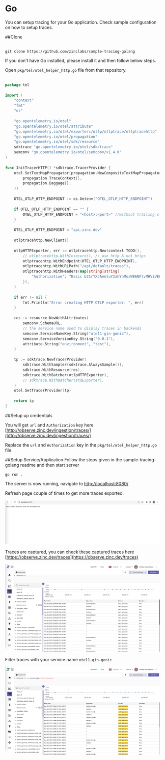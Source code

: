 # Go

You can setup tracing for your Go application. Check sample configuration on how to setup traces.

##Clone 

```

git clone https://github.com/zinclabs/sample-tracing-golang

```

If you don't have Go installed, please install it and then follow below steps.

Open `pkg/tel/otel_helper_http.go` file from that repository.
```go linenums="1" hl_lines="29 38 36"

package tel

import (
	"context"
	"fmt"
	"os"

	"go.opentelemetry.io/otel"
	"go.opentelemetry.io/otel/attribute"
	"go.opentelemetry.io/otel/exporters/otlp/otlptrace/otlptracehttp"
	"go.opentelemetry.io/otel/propagation"
	"go.opentelemetry.io/otel/sdk/resource"
	sdktrace "go.opentelemetry.io/otel/sdk/trace"
	semconv "go.opentelemetry.io/otel/semconv/v1.4.0"
)

func InitTracerHTTP() *sdktrace.TracerProvider {
	otel.SetTextMapPropagator(propagation.NewCompositeTextMapPropagator(
		propagation.TraceContext{},
		propagation.Baggage{},
	))

	OTEL_OTLP_HTTP_ENDPOINT := os.Getenv("OTEL_OTLP_HTTP_ENDPOINT")

	if OTEL_OTLP_HTTP_ENDPOINT == "" {
		OTEL_OTLP_HTTP_ENDPOINT = "<host>:<port>" //without trailing slash
	}

	OTEL_OTLP_HTTP_ENDPOINT = "api.zinc.dev"

	otlptracehttp.NewClient()

	otlpHTTPExporter, err := otlptracehttp.New(context.TODO(),
		// otlptracehttp.WithInsecure(), // use http & not https
		otlptracehttp.WithEndpoint(OTEL_OTLP_HTTP_ENDPOINT),
		otlptracehttp.WithURLPath("/api/default/traces"),
		otlptracehttp.WithHeaders(map[string]string{
			"Authorization": "Basic b21rYXJAemluY2xhYnMuaW86NFlvMHViVE0yN1cap5sIOVozNmk=",
		}),
	)

	if err != nil {
		fmt.Println("Error creating HTTP OTLP exporter: ", err)
	}

	res := resource.NewWithAttributes(
		semconv.SchemaURL,
		// the service name used to display traces in backends
		semconv.ServiceNameKey.String("otel1-gin-gonic"),
		semconv.ServiceVersionKey.String("0.0.1"),
		attribute.String("environment", "test"),
	)

	tp := sdktrace.NewTracerProvider(
		sdktrace.WithSampler(sdktrace.AlwaysSample()),
		sdktrace.WithResource(res),
		sdktrace.WithBatcher(otlpHTTPExporter),
		// sdktrace.WithBatcher(stdExporter),
	)
	otel.SetTracerProvider(tp)

	return tp
}

```
##Setup up credentials 

You will get `url` and `Authorization` key here [http://observe.zinc.dev/ingestion/traces/](http://observe.zinc.dev/ingestion/traces/)

Replace the `url` and `Authorization` key in the `pkg/tel/otel_helper_http.go` file

##Setup Service/Application 
Follow the steps given in the sample-tracing-golang readme and then start server
```
go run .
```
The server is now running, navigate to [http://localhost:8080/](http://localhost:8080/)

Refresh page couple of times to get more traces exported.

![Traces Sample Configration](../../images/ingestion/traces/go_app.png)



Traces are captured, you can check these captured traces here [https://observe.zinc.dev/traces](https://observe.zinc.dev/traces)


![Traces Page](../../images/ingestion/traces/traces_go.png)

Filter traces with your service name `otel1-gin-gonic`

![Filter traces with service name](../../images/ingestion/traces/filter_traces_go.png)

